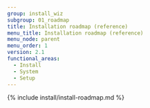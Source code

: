 ```yaml
---
group: install_wiz
subgroup: 01_roadmap
title: Installation roadmap (reference)
menu_title: Installation roadmap (reference)
menu_node: parent
menu_order: 1
version: 2.1
functional_areas:
  - Install
  - System
  - Setup
---
```


{% include install/install-roadmap.md %}
